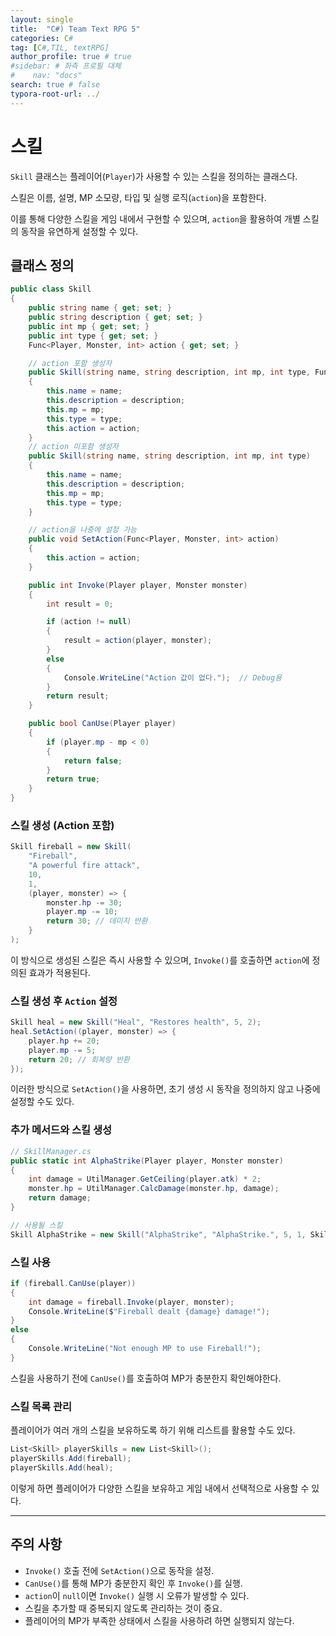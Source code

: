```yaml
---
layout: single
title:  "C#) Team Text RPG 5"
categories: C#
tag: [C#,TIL, textRPG]
author_profile: true # true
#sidebar: # 좌측 프로필 대체
#    nav: "docs"
search: true # false
typora-root-url: ../
---
```




# 스킬



`Skill` 클래스는 플레이어(`Player`)가 사용할 수 있는 스킬을 정의하는 클래스다. 

스킬은 이름, 설명, MP 소모량, 타입 및 실행 로직(`action`)을 포함한다.

이를 통해 다양한 스킬을 게임 내에서 구현할 수 있으며, `action`을 활용하여 개별 스킬의 동작을 유연하게 설정할 수 있다.



## 클래스 정의

``` c#
public class Skill
{
    public string name { get; set; }
    public string description { get; set; }
    public int mp { get; set; }
    public int type { get; set; }
    Func<Player, Monster, int> action { get; set; }

    // action 포함 생성자
    public Skill(string name, string description, int mp, int type, Func<Player, Monster, int> action)
    {
        this.name = name;
        this.description = description;
        this.mp = mp;
        this.type = type;
        this.action = action;
    }
    // action 미포함 생성자
    public Skill(string name, string description, int mp, int type)
    {
        this.name = name;
        this.description = description;
        this.mp = mp;
        this.type = type;
    }

    // action을 나중에 설정 가능
    public void SetAction(Func<Player, Monster, int> action)
    {
        this.action = action;
    }

    public int Invoke(Player player, Monster monster)
    {
        int result = 0;

        if (action != null)
        {
            result = action(player, monster);
        }
        else
        {
            Console.WriteLine("Action 값이 없다.");  // Debug용
        }
        return result;
    }

    public bool CanUse(Player player)
    {
        if (player.mp - mp < 0)
        {
            return false;
        }
        return true;
    }
}
```



### 스킬 생성 (Action 포함)

``` csharp
Skill fireball = new Skill(
    "Fireball",
    "A powerful fire attack",
    10,
    1,
    (player, monster) => {
        monster.hp -= 30;
        player.mp -= 10;
        return 30; // 데미지 반환
    }
);
```

이 방식으로 생성된 스킬은 즉시 사용할 수 있으며, `Invoke()`를 호출하면 `action`에 정의된 효과가 적용된다.



### 스킬 생성 후 `Action` 설정

```c#
Skill heal = new Skill("Heal", "Restores health", 5, 2);
heal.SetAction((player, monster) => {
    player.hp += 20;
    player.mp -= 5;
    return 20; // 회복량 반환
});
```

이러한 방식으로 `SetAction()`을 사용하면, 초기 생성 시 동작을 정의하지 않고 나중에 설정할 수도 있다.



### 추가 메서드와 스킬 생성

``` c#
// SkillManager.cs
public static int AlphaStrike(Player player, Monster monster)
{
    int damage = UtilManager.GetCeiling(player.atk) * 2;
    monster.hp = UtilManager.CalcDamage(monster.hp, damage);
    return damage;
}

// 사용될 스킬
Skill AlphaStrike = new Skill("AlphaStrike", "AlphaStrike.", 5, 1, SkillManager.AlphaStrike );
```





### 스킬 사용

```csharp
if (fireball.CanUse(player))
{
    int damage = fireball.Invoke(player, monster);
    Console.WriteLine($"Fireball dealt {damage} damage!");
}
else
{
    Console.WriteLine("Not enough MP to use Fireball!");
}
```

스킬을 사용하기 전에 `CanUse()`를 호출하여 MP가 충분한지 확인해야한다.



### 스킬 목록 관리

플레이어가 여러 개의 스킬을 보유하도록 하기 위해 리스트를 활용할 수도 있다.

```c#
List<Skill> playerSkills = new List<Skill>();
playerSkills.Add(fireball);
playerSkills.Add(heal);
```

이렇게 하면 플레이어가 다양한 스킬을 보유하고 게임 내에서 선택적으로 사용할 수 있다.

---

## 주의 사항

- `Invoke()` 호출 전에 `SetAction()`으로 동작을 설정.
- `CanUse()`를 통해 MP가 충분한지 확인 후 `Invoke()`를 실행.
- `action`이 `null`이면 `Invoke()` 실행 시 오류가 발생할 수 있다.
- 스킬을 추가할 때 중복되지 않도록 관리하는 것이 중요.
- 플레이어의 MP가 부족한 상태에서 스킬을 사용하려 하면 실행되지 않는다.

